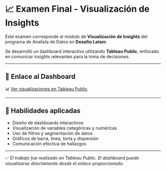 # 📈 Examen Final - Visualización de Insights

Este examen corresponde al módulo de **Visualización de Insights** del programa de Analista de Datos en **Desafío Latam**.

Se desarrolló un dashboard interactivo utilizando **Tableau Public**, enfocado en comunicar insights relevantes para la toma de decisiones.

---

## 🔗 Enlace al Dashboard

📊 [Ver visualizaciones en Tableau Public](https://public.tableau.com/app/profile/rodrigo.arriaza/vizzes)

---

## 🧠 Habilidades aplicadas

- Diseño de dashboards interactivos
- Visualización de variables categóricas y numéricas
- Uso de filtros y segmentación de datos
- Gráficos de barra, línea, torta y dispersión
- Comunicación efectiva de hallazgos

---

✅ *El trabajo fue realizado en Tableau Public. El dashboard puede visualizarse directamente desde el enlace proporcionado.*
